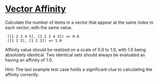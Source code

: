 # [Vector Affinity](https://www.codewars.com/kata/vector-affinity "https://www.codewars.com/kata/5498505a43e0fd83620010a9")

Calculate the number of items in a vector that appear at the same index in each vector, with the same value.

```
 ([1 2 3 4 5], [1 2 2 4 3]) => 0.6
 ([1 2 3], [1 2 3]) => 1.0
```

Affinity value should be realized on a scale of 0.0 to 1.0, with 1.0 being absolutely identical. Two identical sets should always be
evaluated as having an affinity of 1.0.

Hint: The last example test case holds a significant clue to calculating the affinity correctly.